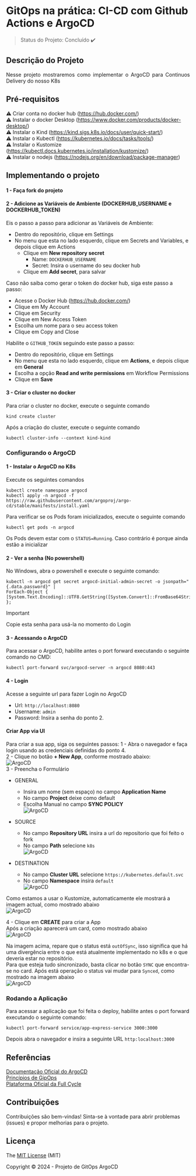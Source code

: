 <h1> GitOps na prática: CI-CD com Github Actions e ArgoCD </h1>

<!-- <h6> Don't speak portuguese? <a href="https://github.com/rubem007/observability/blob/main/log/README.md"> Click here </a> to view this page in English. </h6> -->

> Status do Projeto: Concluído :heavy_check_mark:

## Descrição do Projeto
<p align="justify">
Nesse projeto mostraremos como implementar o ArgoCD para Continuos Delivery do nosso K8s
</p>

## Pré-requisitos
:warning: Criar conta no docker hub (https://hub.docker.com/) <br>
:warning: Instalar o docker Desktop (https://www.docker.com/products/docker-desktop/) <br>
:warning: Instalar o Kind (https://kind.sigs.k8s.io/docs/user/quick-start/) <br>
:warning: Instalar o Kubectl (https://kubernetes.io/docs/tasks/tools/) <br>
:warning: Instalar o Kustomize (https://kubectl.docs.kubernetes.io/installation/kustomize/) <br>
:warning: Instalar o nodejs (https://nodejs.org/en/download/package-manager)

## Implementando o projeto

#### 1 - Faça fork do projeto
#### 2 - Adicione as Variáveis de Ambiente (DOCKERHUB_USERNAME e DOCKERHUB_TOKEN)
Eis o passo a passo para adicionar as Variáveis de Ambiente: 
- Dentro do repositório, clique em Settings <br>
- No menu que esta no lado esquerdo, clique em Secrets and Variables, e depois clique em Actions <br>
  - Clique em **New repository secret**
    - Name: `DOCKERHUB_USERNAME`
    - Secret: Insira o username do seu docker hub
  - Clique em **Add secret**, para salvar
  
Caso não saiba como gerar o token do docker hub, siga este passo a passo:
- Acesse o Docker Hub  (https://hub.docker.com/) <br>
- Clique em My Account <br>
- Clique em Security <br>
- Clique em  New Access Token <br>
- Escolha um nome para o seu access token <br>
- Clique em Copy and Close

Habilite o `GITHUB_TOKEN` seguindo este passo a passo: <br>
- Dentro do repositório, clique em Settings <br>
- No menu que esta no lado esquerdo, clique em **Actions**, e depois clique em **General** 
- Escolha a opção **Read and write permissions** em Workflow Permissions <br>
- Clique em **Save**

#### 3 - Criar o cluster no docker <br>
Para criar o cluster no docker, execute o seguinte comando
```
kind create cluster 
```
Após a criação do cluster, execute o seguinte comando
 ```
kubectl cluster-info --context kind-kind
```

### Configurando o ArgoCD
#### 1 - Instalar o ArgoCD no K8s
Execute os seguintes comandos
```
kubectl create namespace argocd
kubectl apply -n argocd -f https://raw.githubusercontent.com/argoproj/argo-cd/stable/manifests/install.yaml
```    
Para verificar se os Pods foram inicializados, execute o seguinte comando
```
kubectl get pods -n argocd
```
Os Pods devem estar com o `STATUS=Running`. Caso  contrário é porque ainda estão a inicializar

#### 2 - Ver a senha (No powershell)
No Windows, abra o powershell e execute o seguinte comando:
```
kubectl -n argocd get secret argocd-initial-admin-secret -o jsonpath="{.data.password}" | 
ForEach-Object { [System.Text.Encoding]::UTF8.GetString([System.Convert]::FromBase64String($_)) };
```
>[!IMPORTANT]
>
>Copie esta senha para usá-la no momento do Login

#### 3 - Acessando o ArgoCD <br>
Para acessar o ArgoCD, habilite antes o port forward executando o seguinte comando no CMD:
```
kubectl port-forward svc/argocd-server -n argocd 8080:443
```

#### 4 - Login
Acesse a seguinte url para fazer Login no ArgoCD
- Url: `http://localhost:8080`
- Username: `admin`
- Password: Insira a senha do ponto 2.

#### Criar App via UI
Para criar a sua app, siga os seguintes passos:
1 - Abra o navegador e faça login usando as credenciais definidas do ponto 4. <br> 
2 - Clique no botão **+ New App**, conforme mostrado abaixo: <br>
![ArgoCD](https://github.com/rubem007/gitops-argocd/blob/main/images/1.webp "ArgoCD")
  <br>
3 - Preencha o Formulário <br>
- GENERAL
  - Insira um nome (sem espaço) no campo **Application Name**
  - No campo **Project** deixe como default
  - Escolha Manual no campo **SYNC POLICY** <br>
![ArgoCD](https://github.com/rubem007/gitops-argocd/blob/main/images/2.png "ArgoCD")

- SOURCE  
  - No campo **Repository URL** insira a url do repositorio que foi feito o fork 
  - No campo **Path** selecione `k8s`<br>
![ArgoCD](https://github.com/rubem007/gitops-argocd/blob/main/images/3.png "ArgoCD")

- DESTINATION <br>
  - No campo **Cluster URL** selecione ``https://kubernetes.default.svc`` 
  - No campo **Namespace** insira ``default``  <br>
![ArgoCD](https://github.com/rubem007/gitops-argocd/blob/main/images/4.png "ArgoCD")
  
Como estamos a usar o Kustomize, automaticamente ele mostrará a imagem actual, como mostrado abaixo <br>
![ArgoCD](https://github.com/rubem007/gitops-argocd/blob/main/images/5.png "ArgoCD")
  
4 - Clique em **CREATE** para criar a App <br>
  Após a criação aparecerá um card, como mostrado abaixo <br>
![ArgoCD](https://github.com/rubem007/gitops-argocd/blob/main/images/6.png "ArgoCD")

Na imagem acima, repare que o status está `outOfSync`, isso significa que há uma divergência entre o que está atualmente implementado no k8s e o que deveria estar no repositório. <br>
Para que esteja tudo sincronizado, basta clicar no botão `SYNC` que encontra-se no card. Após está operação o status vai mudar para `Synced`, como mostrado na imagem abaixo <br>
  ![ArgoCD](https://github.com/rubem007/gitops-argocd/blob/main/images/7.png "ArgoCD")

### Rodando a Aplicação 
Para acessar a aplicação que foi feita o deploy, habilite antes o port forward executando o seguinte comando:
```
kubectl port-forward service/app-express-service 3000:3000
```
Depois abra o navegador e insira a seguinte URL ``http:localhost:3000``

## Referências
<a href="https://argo-cd.readthedocs.io/en/stable/" target="_blank">Documentação Oficial do ArgoCD</a><br>
<a href="https://opengitops.dev/" target="_blank">Princípios de GipOps</a><br>
<a href="https://fullcycle.com.br/" target="_blank">Plataforma Oficial da Full Cycle</a><br>


## Contribuições
Contribuições são bem-vindas! Sinta-se à vontade para abrir problemas (issues) e propor melhorias para o projeto.

## Licença
The [MIT License]() (MIT)

Copyright :copyright: 2024 - Projeto de GitOps ArgoCD
